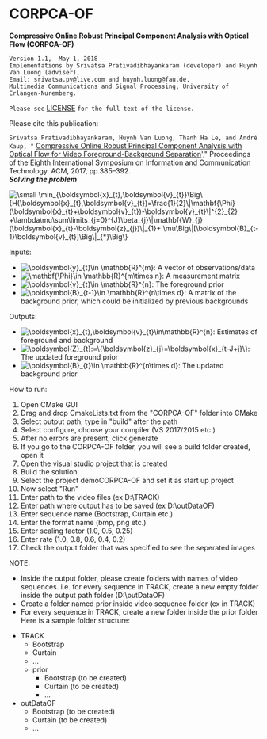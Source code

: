 # CORPCA-OF
**Compressive Online Robust Principal Component Analysis with Optical Flow (CORPCA-OF)**

    Version 1.1,  May 1, 2018
    Implementations by Srivatsa Prativadibhayankaram (developer) and Huynh Van Luong (adviser), 
    Email: srivatsa.pv@live.com and huynh.luong@fau.de,
    Multimedia Communications and Signal Processing, University of Erlangen-Nuremberg.  
  
  `Please see` [LICENSE](https://github.com/huynhlvd/corpca-of/blob/master/LICENSE.md) `for the full text of the license.`

Please cite this publication: 

`Srivatsa Prativadibhayankaram, Huynh Van Luong, Thanh Ha Le, and André Kaup, "`
[Compressive Online Robust Principal Component Analysis with Optical Flow for Video Foreground-Background Separation](https://doi.org/10.1145/3155133.3155184)'," Proceedings of the Eighth International Symposium on Information and Communication Technology. ACM, 2017, pp.385–392.             
**_Solving the problem_**

<img src="https://latex.codecogs.com/svg.latex?\small&space;\min_{\boldsymbol{x}_{t},\boldsymbol{v}_{t}}\Big\{H(\boldsymbol{x}_{t},\boldsymbol{v}_{t})=\frac{1}{2}\|\mathbf{\Phi}(\boldsymbol{x}_{t}&plus;\boldsymbol{v}_{t})-\boldsymbol{y}_{t}\|^{2}_{2}&space;&plus;\lambda\mu\sum\limits_{j=0}^{J}\beta_{j}\|\mathbf{W}_{j}(\boldsymbol{x}_{t}-\boldsymbol{z}_{j})\|_{1}&plus;&space;\mu\Big\|[\boldsymbol{B}_{t-1}\boldsymbol{v}_{t}]\Big\|_{*}\Big\}" title="\small \min_{\boldsymbol{x}_{t},\boldsymbol{v}_{t}}\Big\{H(\boldsymbol{x}_{t},\boldsymbol{v}_{t})=\frac{1}{2}\|\mathbf{\Phi}(\boldsymbol{x}_{t}+\boldsymbol{v}_{t})-\boldsymbol{y}_{t}\|^{2}_{2} +\lambda\mu\sum\limits_{j=0}^{J}\beta_{j}\|\mathbf{W}_{j}(\boldsymbol{x}_{t}-\boldsymbol{z}_{j})\|_{1}+ \mu\Big\|[\boldsymbol{B}_{t-1}\boldsymbol{v}_{t}]\Big\|_{*}\Big\}" />

Inputs:
- <img src="https://latex.codecogs.com/svg.latex?\dpi{150}&space;\boldsymbol{y}_{t}\in&space;\mathbb{R}^{m}" title="\boldsymbol{y}_{t}\in \mathbb{R}^{m}" />: A vector of observations/data <br /> 
- <img src="https://latex.codecogs.com/svg.latex?\dpi{150}&space;\mathbf{\Phi}\in&space;\mathbb{R}^{m\times&space;n}" title="\mathbf{\Phi}\in \mathbb{R}^{m\times n}" />: A measurement matrix <br />
- <img src="https://latex.codecogs.com/svg.latex?\dpi{150}&space;\boldsymbol{Z}_{t-1}:=\{\boldsymbol{z}_{j}\}_{j=0}^J\in&space;\mathbb{R}^{n}" title="\boldsymbol{y}_{t}\in \mathbb{R}^{n}" />: The foreground prior <br />
- <img src="https://latex.codecogs.com/svg.latex?\dpi{150}&space;\boldsymbol{B}_{t-1}\in&space;\mathbb{R}^{n\times&space;d}" title="\boldsymbol{B}_{t-1}\in \mathbb{R}^{n\times d}" />: A matrix of the background prior, which could be initialized by previous backgrounds <br />

Outputs:
- <img src="https://latex.codecogs.com/svg.latex?\dpi{150}&space;\boldsymbol{x}_{t},\boldsymbol{v}_{t}\in\mathbb{R}^{n}" title="\boldsymbol{x}_{t},\boldsymbol{v}_{t}\in\mathbb{R}^{n}" />: Estimates of foreground and background
- <img src="https://latex.codecogs.com/svg.latex?\dpi{150}&space;\boldsymbol{Z}_{t}:=\{\boldsymbol{z}_{j}=\boldsymbol{x}_{t-J&plus;j}\}" title="\boldsymbol{Z}_{t}:=\{\boldsymbol{z}_{j}=\boldsymbol{x}_{t-J+j}\}" />: The updated foreground prior
- <img src="https://latex.codecogs.com/svg.latex?\dpi{150}&space;\boldsymbol{B}_{t}\in&space;\mathbb{R}^{n\times&space;d}" title="\boldsymbol{B}_{t}\in \mathbb{R}^{n\times d}" />: The updated background prior

How to run:

1. Open CMake GUI
2. Drag and drop CmakeLists.txt from the "CORPCA-OF" folder into CMake
3. Select output path, type in "build" after the path
4. Select configure, choose your compiler (VS 2017/2015 etc.)
5. After no errors are present, click generate
6. If you go to the CORPCA-OF folder, you will see a build folder created, open it
7. Open the visual studio project that is created
8. Build the solution
9. Select the project demoCORPCA-OF and set it as start up project
10. Now select "Run"
11. Enter path to the video files (ex D:\TRACK)
12. Enter path where output has to be saved (ex D:\outDataOF)
13. Enter sequence name (Bootstrap, Curtain etc.)
14. Enter the format name (bmp, png etc.)
14. Enter scaling factor (1.0, 0.5, 0.25)
15. Enter rate (1.0, 0.8, 0.6, 0.4, 0.2)
16. Check the output folder that was specified to see the seperated images

NOTE: 
* Inside the output folder, please create folders with names of video sequences. i.e. for every sequence in TRACK, create a new empty folder inside the output path folder (D:\outDataOF)
* Create a folder named prior inside video sequence folder (ex in TRACK)
* For every sequence in TRACK, create a new folder inside the prior folder
Here is a sample folder structure:

- TRACK
    * Bootstrap 
    * Curtain 
    * ...
    * prior 
      + Bootstrap (to be created)
      + Curtain (to be created)
      + ...
- outDataOF
    * Bootstrap (to be created)
    * Curtain (to be created)
    * ...

